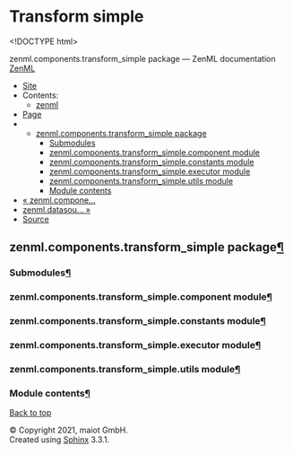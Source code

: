# Transform simple

&lt;!DOCTYPE html&gt;

zenml.components.transform\_simple package — ZenML documentation  [ZenML](https://github.com/maiot-io/zenml/tree/0a1978e479aead878d2bc01aeba00118c228e379/docs/sphinx_docs/_build/html/index.html)

*  [Site](https://github.com/maiot-io/zenml/tree/0a1978e479aead878d2bc01aeba00118c228e379/docs/sphinx_docs/_build/html/index.html)
  * Contents:
    * [zenml](https://github.com/maiot-io/zenml/tree/0a1978e479aead878d2bc01aeba00118c228e379/docs/sphinx_docs/_build/html/modules.html)
*  [Page](zenml.components.transform_simple.md)
  * * [zenml.components.transform\_simple package](zenml.components.transform_simple.md)
      * [Submodules](zenml.components.transform_simple.md#submodules)
      * [zenml.components.transform\_simple.component module](zenml.components.transform_simple.md#zenml-components-transform-simple-component-module)
      * [zenml.components.transform\_simple.constants module](zenml.components.transform_simple.md#zenml-components-transform-simple-constants-module)
      * [zenml.components.transform\_simple.executor module](zenml.components.transform_simple.md#zenml-components-transform-simple-executor-module)
      * [zenml.components.transform\_simple.utils module](zenml.components.transform_simple.md#zenml-components-transform-simple-utils-module)
      * [Module contents](zenml.components.transform_simple.md#module-contents)
* [ « zenml.compone...](zenml.components.transform.md)
* [ zenml.datasou... »](../zenml.datasources.md)
*  [Source](https://github.com/maiot-io/zenml/tree/0a1978e479aead878d2bc01aeba00118c228e379/docs/sphinx_docs/_build/html/_sources/zenml.components.transform_simple.rst.txt)

## zenml.components.transform\_simple package[¶](zenml.components.transform_simple.md#zenml-components-transform-simple-package)

### Submodules[¶](zenml.components.transform_simple.md#submodules)

### zenml.components.transform\_simple.component module[¶](zenml.components.transform_simple.md#zenml-components-transform-simple-component-module)

### zenml.components.transform\_simple.constants module[¶](zenml.components.transform_simple.md#zenml-components-transform-simple-constants-module)

### zenml.components.transform\_simple.executor module[¶](zenml.components.transform_simple.md#zenml-components-transform-simple-executor-module)

### zenml.components.transform\_simple.utils module[¶](zenml.components.transform_simple.md#zenml-components-transform-simple-utils-module)

### Module contents[¶](zenml.components.transform_simple.md#module-contents)

 [Back to top](zenml.components.transform_simple.md)

 © Copyright 2021, maiot GmbH.  
 Created using [Sphinx](http://sphinx-doc.org/) 3.3.1.  



